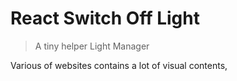 # React Switch Off Light

> A tiny helper Light Manager

Various of websites contains a lot of visual contents, 

